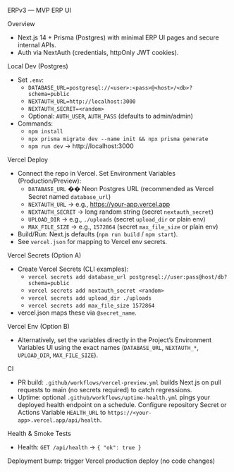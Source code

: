 ERPv3 — MVP ERP UI

Overview

- Next.js 14 + Prisma (Postgres) with minimal ERP UI pages and secure internal APIs.
- Auth via NextAuth (credentials, httpOnly JWT cookies).

Local Dev (Postgres)

- Set `.env`:
  - `DATABASE_URL=postgresql://<user>:<pass>@<host>/<db>?schema=public`
  - `NEXTAUTH_URL=http://localhost:3000`
  - `NEXTAUTH_SECRET=<random>`
  - Optional: `AUTH_USER`, `AUTH_PASS` (defaults to admin/admin)
- Commands:
  - `npm install`
  - `npx prisma migrate dev --name init && npx prisma generate`
  - `npm run dev` → http://localhost:3000

Vercel Deploy

- Connect the repo in Vercel. Set Environment Variables (Production/Preview):
  - `DATABASE_URL` �� Neon Postgres URL (recommended as Vercel Secret named `database_url`)
  - `NEXTAUTH_URL` → e.g., https://your-app.vercel.app
  - `NEXTAUTH_SECRET` → long random string (secret `nextauth_secret`)
  - `UPLOAD_DIR` → e.g., `./uploads` (secret `upload_dir` or plain env)
  - `MAX_FILE_SIZE` → e.g., `1572864` (secret `max_file_size` or plain env)
- Build/Run: Next.js defaults (`npm run build` / `npm start`).
- See `vercel.json` for mapping to Vercel env secrets.

Vercel Secrets (Option A)

- Create Vercel Secrets (CLI examples):
  - `vercel secrets add database_url postgresql://user:pass@host/db?schema=public`
  - `vercel secrets add nextauth_secret <random>`
  - `vercel secrets add upload_dir ./uploads`
  - `vercel secrets add max_file_size 1572864`
- vercel.json maps these via `@secret_name`.

Vercel Env (Option B)

- Alternatively, set the variables directly in the Project’s Environment Variables UI using the exact names (`DATABASE_URL`, `NEXTAUTH_*`, `UPLOAD_DIR`, `MAX_FILE_SIZE`).

CI

- PR build: `.github/workflows/vercel-preview.yml` builds Next.js on pull requests to main (no secrets required) to catch regressions.
- Uptime: optional `.github/workflows/uptime-health.yml` pings your deployed health endpoint on a schedule. Configure repository Secret or Actions Variable `HEALTH_URL` to `https://<your-app>.vercel.app/api/health`.

Health & Smoke Tests

- Health: `GET /api/health` → `{ "ok": true }`

Deployment bump: trigger Vercel production deploy (no code changes)
